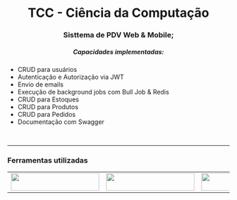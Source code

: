 <h1 align="center">TCC - Ciência da Computação</h1>
<h3 align="center">Sisttema de PDV Web & Mobile;</h3>

<h5 align="center">Capacidades implementadas:</h5>

- CRUD para usuários
- Autenticação e Autorização via JWT
- Envio de emails
- Execução de background jobs com Bull Job & Redis
- CRUD para Estoques
- CRUD para Produtos
- CRUD para Pedidos
- Documentação com Swagger
<br/>


-----

<h3 font-weight="bold">Ferramentas utilizadas</h3>
<table align="center">
  <tr >
      <td><img src="https://img.shields.io/badge/JavaScript-323330?style=for-the-badge&logo=javascript&logoColor=F7DF1E" width="200" height="40"></td>
      <td><img src="https://img.shields.io/badge/TypeScript-007ACC?style=for-the-badge&logo=typescript&logoColor=white" width="200" height="40"></td>
      <td><img src="https://img.shields.io/badge/nestjs-E0234E?style=for-the-badge&logo=nestjs&logoColor=white" width="200" height="40"></td>
      <td><img src="https://img.shields.io/badge/Angular-DD0031?style=for-the-badge&logo=angular&logoColor=white" width="200" height="40"></td>
      <td><img src="https://img.shields.io/badge/Ionic-3880FF?style=for-the-badge&logo=ionic&logoColor=white" width="200" height="40"></td>
      <td><img src="https://img.shields.io/badge/Capacitor-119EFF?style=for-the-badge&logo=Capacitor&logoColor=white" width="200" height="40"></td>
  </tr>
</table>
